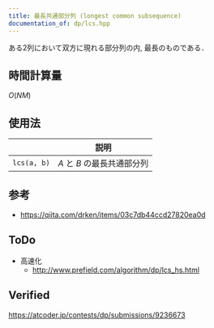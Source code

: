 ```yaml
---
title: 最長共通部分列 (longest common subsequence)
documentation_of: dp/lcs.hpp
---
```


ある2列において双方に現れる部分列の内, 最長のものである．


## 時間計算量

$O(NM)$


## 使用法

||説明|
|:--:|:--:|
|`lcs(a, b)`|$A$ と $B$ の最長共通部分列|


## 参考

- https://qiita.com/drken/items/03c7db44ccd27820ea0d


## ToDo

- 高速化
  - http://www.prefield.com/algorithm/dp/lcs_hs.html


## Verified

https://atcoder.jp/contests/dp/submissions/9236673

